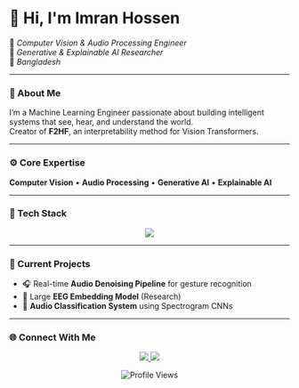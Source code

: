 # 👋 Hi, I'm **Imran Hossen**

🎯 *Computer Vision & Audio Processing Engineer*  
🧩 *Generative & Explainable AI Researcher*  
📍 *Bangladesh*

---

### 🧠 About Me  
I’m a Machine Learning Engineer passionate about building intelligent systems that see, hear, and understand the world.  
Creator of **F2HF**, an interpretability method for Vision Transformers.

---

### ⚙️ Core Expertise  
**Computer Vision** • **Audio Processing** • **Generative AI** • **Explainable AI**

---

### 🧩 Tech Stack  

<p align="center">
  <img src="https://skillicons.dev/icons?i=python,cpp,pytorch,tensorflow,opencv,sklearn,docker,fastapi,aws" />
</p>

---

### 🚀 Current Projects  
- 🎧 Real-time **Audio Denoising Pipeline** for gesture recognition  
- 🧠 Large **EEG Embedding Model** (Research)  
- 🎤 **Audio Classification System** using Spectrogram CNNs  

---

### 🌐 Connect With Me  
<p align="center">
  <a href="mailto:mu.imran2002@gmail.com">
    <img src="https://img.shields.io/badge/Email-Contact%20Me-blue?style=flat-square&logo=gmail" />
  </a>
  <a href="https://linkedin.com/in/imrnh">
    <img src="https://img.shields.io/badge/LinkedIn-Profile-blue?style=flat-square&logo=linkedin" />
  </a>
</p>

<p align="center">
  <img src="https://komarev.com/ghpvc/?username=imrnh&color=blue&style=flat-square" alt="Profile Views" />
</p>
